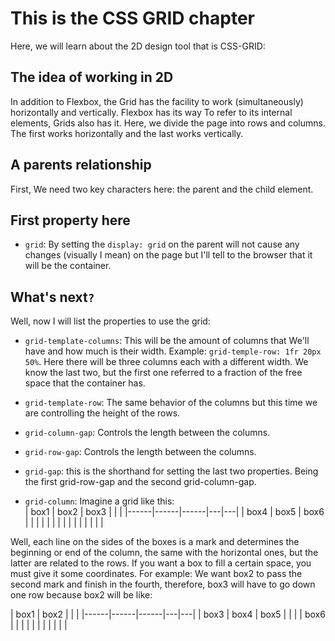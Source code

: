 # This is the CSS GRID chapter

Here, we will learn about the 2D design tool that is CSS-GRID:

## The idea of working in 2D

In addition to Flexbox, the Grid has the facility to work (simultaneously) horizontally and vertically. Flexbox has its way
To refer to its internal elements, Grids also has it. Here, we divide the page into rows and columns. The first works
horizontally and the last works vertically.

## A parents relationship

First, We need two key characters here: the parent and the child element.

## First property here

- `grid`: By setting the `display: grid` on the parent will not cause any changes (visually I mean) on the page but I'll tell to the browser
that it will be the container.

## What's next`?`

Well, now I will list the properties to use the grid:

- `grid-template-columns`: This will be the amount of columns that We'll have and how much is their width.
Example: `grid-temple-row: 1fr 20px 50%`. Here there will be three columns each with a different width. We know the last two, but the first one referred to a fraction of the free space that the container has.

- `grid-template-row`: The same behavior of the columns but this time we are controlling the height of the rows.

- `grid-column-gap`: Controls the length between the columns.

- `grid-row-gap`: Controls the length between the columns.

- `grid-gap`: this is the shorthand for setting the last two properties. Being the first grid-row-gap and the second grid-column-gap.

- `grid-column`: Imagine a grid like this:  
| box1 | box2 | box3 |   |   |
|------|------|------|---|---|
| box4 | box5 | box6 |   |   |
|      |      |      |   |   |
|      |      |      |   |   |

Well, each line on the sides of the boxes is a mark and determines the beginning or end of the column, the same with the horizontal ones, but the latter are related to the rows. If you want a box to fill a certain space, you must give it some coordinates. For example: We want box2 to pass the second mark and finish in the fourth, therefore, box3 will have to go down one row because box2 will be like:

| box1 | box2        |   |   |
|------|------|------|---|---|
| box3 | box4 | box5 |   |   |
| box6 |      |      |   |   |
|      |      |      |   |   |

                                  
